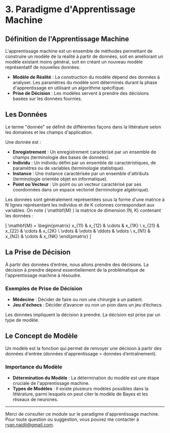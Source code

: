 # 3. Paradigme d'Apprentissage Machine

## Définition de l'Apprentissage Machine

L'apprentissage machine est un ensemble de méthodes permettant de construire un modèle de la réalité à partir de données, soit en améliorant un modèle existant moins général, soit en créant un nouveau modèle représentatif de nouvelles données.

- **Modèle de Réalité** : La construction du modèle dépend des données à analyser. Les paramètres du modèle sont déterminés durant la phase d'apprentissage en utilisant un algorithme spécifique.
- **Prise de Décision** : Les modèles servent à prendre des décisions basées sur les données fournies.

## Les Données

Le terme "donnée" se définit de différentes façons dans la littérature selon les domaines et les champs d'application. 

Une donnée est :
- **Enregistrement** : Un enregistrement caractérisé par un ensemble de champs (terminologie des bases de données).
- **Individu** : Un individu défini par un ensemble de caractéristiques, de paramètres ou de variables (terminologie statistique).
- **Instance** : Une instance caractérisée par un ensemble d'attributs (terminologie orientée objet en informatique).
- **Point ou Vecteur** : Un point ou un vecteur caractérisé par ses coordonnées dans un espace vectoriel (terminologie algébrique).

Les données sont généralement représentées sous la forme d'une matrice à N lignes représentant les individus et de K colonnes correspondant aux variables. On note \( \mathbf{M} \) la matrice de dimension (N, K) contenant les données :

\[ 
\mathbf{M} = \begin{pmatrix}
x_{11} & x_{12} & \cdots & x_{1K} \\
x_{21} & x_{22} & \cdots & x_{2K} \\
\vdots & \vdots & \ddots & \vdots \\
x_{N1} & x_{N2} & \cdots & x_{NK}
\end{pmatrix}
\]

## La Prise de Décision

À partir des données d’entrée, nous allons prendre des décisions. La décision à prendre dépend essentiellement de la problématique de l'apprentissage machine à résoudre.

### Exemples de Prise de Décision

- **Médecine** : Décider de faire ou non une chirurgie à un patient.
- **Jeu d'échecs** : Décider d’avancer ou non un pion dans un jeu d’échecs.

Les données impliquent la décision à prendre. La décision est prise par un type de modèle.

## Le Concept de Modèle

Un modèle est la fonction qui permet de renvoyer une décision à partir des données d'entrée (données d'apprentissage = données d’entraînement).

### Importance du Modèle

- **Détermination du Modèle** : La détermination du modèle est une étape cruciale de l'apprentissage machine.
- **Types de Modèles** : Il existe plusieurs modèles possibles dans la littérature, parmi lesquels on peut citer le modèle de Bayes et les réseaux de neurones.

---

Merci de consulter ce module sur le paradigme d'apprentissage machine. Pour toute question ou suggestion, vous pouvez me contacter à [ryan.naidji@gmail.com](mailto:ryan.naidji@gmail.com).
